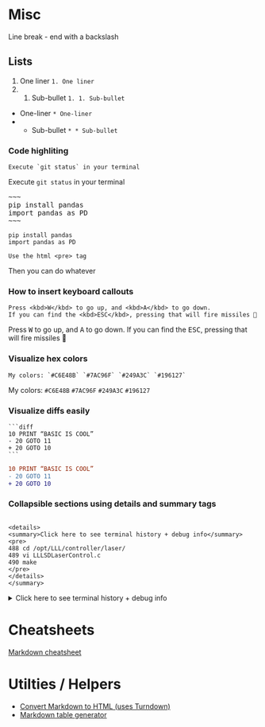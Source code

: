 # Misc
Line break - end with a backslash

## Lists
1. One liner `1. One liner`
1. 1. Sub-bullet `1. 1. Sub-bullet`
* One-liner `* One-liner`
* * Sub-bullet `* * Sub-bullet`

### Code highliting
~~~
Execute `git status` in your terminal 
~~~ 
Execute `git status` in your terminal

<pre>
~~~
pip install pandas
import pandas as PD
~~~
</pre>

~~~
pip install pandas
import pandas as PD
~~~

~~~
Use the html <pre> tag
~~~
Then you can do whatever 

### How to insert keyboard callouts 
~~~
Press <kbd>W</kbd> to go up, and <kbd>A</kbd> to go down.
If you can find the <kbd>ESC</kbd>, pressing that will fire missiles 🚀
~~~

Press <kbd>W</kbd> to go up, and <kbd>A</kbd> to go down.
If you can find the <kbd>ESC</kbd>, pressing that will fire missiles 🚀

### Visualize hex colors
~~~
My colors: `#C6E48B` `#7AC96F` `#249A3C` `#196127`
~~~
My colors: `#C6E48B` `#7AC96F` `#249A3C` `#196127`

### Visualize diffs easily
~~~ 
```diff
10 PRINT “BASIC IS COOL”
- 20 GOTO 11
+ 20 GOTO 10
```
~~~

```diff
10 PRINT “BASIC IS COOL”
- 20 GOTO 11
+ 20 GOTO 10
```

### Collapsible sections using details and summary tags
~~~

<details>
<summary>Click here to see terminal history + debug info</summary>
<pre>
488 cd /opt/LLL/controller/laser/
489 vi LLLSDLaserControl.c
490 make
</pre>
</details>
</summary>
~~~

<details>
<summary>Click here to see terminal history + debug info</summary>
<pre>
488 cd /opt/LLL/controller/laser/
489 vi LLLSDLaserControl.c
490 make
</pre>
</details>
</summary>

# Cheatsheets
[Markdown cheatsheet](https://github.com/adam-p/markdown-here/wiki/Markdown-Cheatsheet)

# Utilties / Helpers
* [Convert Markdown to HTML (uses Turndown)](https://domchristie.github.io/turndown/)
* [Markdown table generator](https://www.tablesgenerator.com/markdown_tables)
